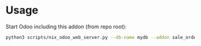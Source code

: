 # Usage

Start Odoo including this addon (from repo root):

```bash
python3 scripts/nix_odoo_web_server.py --db-name mydb --addon sale_order_invoicing_grouping_criteria
```
